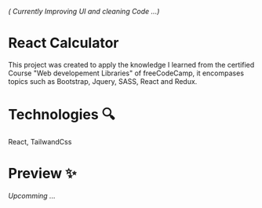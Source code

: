 _( Currently Improving UI and cleaning Code ...)_

# React Calculator 
This project was created to apply the knowledge I learned from the certified Course "Web developement Libraries" of freeCodeCamp, it encompases topics such as Bootstrap, Jquery, SASS, React and Redux.

# Technologies 🔍
React, TailwandCss

# Preview ✨ 
_Upcomming ..._


